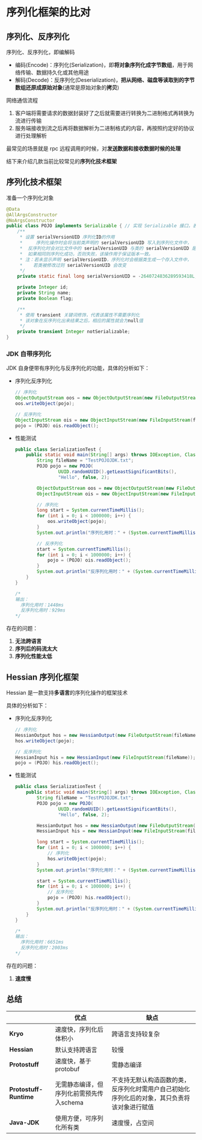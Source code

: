 # 序列化框架的比对

## 序列化、反序列化

序列化、反序列化，即编解码

- 编码(Encode)：序列化(Serialization)，即**将对象序列化成字节数组**，用于网络传输、数据持久化或其他用途
- 解码(Decode)：反序列化(Deserialization)，**把从网络、磁盘等读取到的字节数组还原成原始对象**(通常是原始对象的**拷贝**)

网络通信流程

1. 客户端将需要请求的数据封装好了之后就需要进行转换为二进制格式再转换为流进行传输
2. 服务端接收到流之后再将数据解析为二进制格式的内容，再按照约定好的协议进行处理解析

最常见的场景就是 rpc 远程调用的时候，对**发送数据和接收数据时候的处理**

结下来介绍几款当前比较常见的**序列化技术框架**

## 序列化技术框架

准备一个序列化对象

```java
@Data
@AllArgsConstructor
@NoArgsConstructor
public class POJO implements Serializable { // 实现 Serializable 接口，表示当前类可被序列化
    /**
     * 设置 serialVersionUID 序列化ID的作用
     *     序列化操作时会将当前类声明的 serialVersionUID 写入到序列化文件中，
     *  反序列化时会对比文件中的 serialVersionUID 与类的 serialVersionUID 是否相同，
     *  如果相同则序列化成功，否则失败，该操作用于保证版本一致。
     * 注：若未显示声明 serialVersionUID，序列化时会根据类生成一个存入文件中，
     *    若类被修改过则 serialVersionUID 会改变
     */
    private static final long serialVersionUID = -2640724836289593418L;

    private Integer id;
    private String name;
    private Boolean flag;

    /**
     * 使用 transient 关键词修饰，代表该属性不需要序列化
     * 该对象在反序列化出来结果之后，相应的属性就会为null值
     */
    private transient Integer notSerializable;
}
```

### JDK 自带序列化

JDK 自身便带有序列化与反序列化的功能，具体的分析如下：

- 序列化反序列化

  ```java
  // 序列化
  ObjectOutputStream oos = new ObjectOutputStream(new FileOutputStream(fileName));
  oos.writeObject(pojo);
  
  // 反序列化
  ObjectInputStream ois = new ObjectInputStream(new FileInputStream(fileName));
  pojo = (POJO) ois.readObject();
  ```

- 性能测试

  ```java
  public class SerializationTest {
      public static void main(String[] args) throws IOException, ClassNotFoundException {
          String fileName = "TestPOJOJDK.txt";
          POJO pojo = new POJO(
                  UUID.randomUUID().getLeastSignificantBits(),
                  "Hello", false, 2);
  
          ObjectOutputStream oos = new ObjectOutputStream(new FileOutputStream(fileName));
          ObjectInputStream ois = new ObjectInputStream(new FileInputStream(fileName));
  
          // 序列化
          long start = System.currentTimeMillis();
          for (int i = 0; i < 1000000; i++) {
              oos.writeObject(pojo);
          }
          System.out.println("序列化用时：" + (System.currentTimeMillis() - start) + "ms");
  
          // 反序列化
          start = System.currentTimeMillis();
          for (int i = 0; i < 1000000; i++) {
              pojo = (POJO) ois.readObject();
          }
          System.out.println("反序列化用时：" + (System.currentTimeMillis() - start) + "ms");
      }
  }
  
  /*
  输出：
  	序列化用时：1448ms
  	反序列化用时：929ms
  */
  ```

存在的问题：

1. **无法跨语言**
2. **序列后的码流太大**
3. **序列化性能太低**

## Hessian 序列化框架

Hessian 是一款支持**多语言**的序列化操作的框架技术

具体的分析如下：

- 序列化反序列化

  ```java
  // 序列化
  HessianOutput hos = new HessianOutput(new FileOutputStream(fileName));
  hos.writeObject(pojo);
  
  // 反序列化
  HessianInput his = new HessianInput(new FileInputStream(fileName));
  pojo = (POJO) his.readObject();
  ```

- 性能测试

  ```java
  public class SerializationTest {
      public static void main(String[] args) throws IOException, ClassNotFoundException {
          String fileName = "TestPOJOJDK.txt";
          POJO pojo = new POJO(
                  UUID.randomUUID().getLeastSignificantBits(),
                  "Hello", false, 2);
  
          HessianOutput hos = new HessianOutput(new FileOutputStream(fileName));
          HessianInput his = new HessianInput(new FileInputStream(fileName));
  
          long start = System.currentTimeMillis();
          for (int i = 0; i < 1000000; i++) {
              // 序列化
              hos.writeObject(pojo);
          }
          System.out.println("序列化用时：" + (System.currentTimeMillis() - start) + "ms");
  
          start = System.currentTimeMillis();
          for (int i = 0; i < 1000000; i++) {
              // 反序列化
              pojo = (POJO) his.readObject();
          }
          System.out.println("反序列化用时：" + (System.currentTimeMillis() - start) + "ms");
      }
  }
  
  /*
  输出：
    序列化用时：6651ms
    反序列化用时：2003ms
  */
  ```

存在的问题：

1. **速度慢**



## 总结

|                        | **优点**                                 | **缺点**                                                     |
| ---------------------- | ---------------------------------------- | ------------------------------------------------------------ |
| **Kryo**               | 速度快，序列化后体积小                   | 跨语言支持较复杂                                             |
| **Hessian**            | 默认支持跨语言                           | 较慢                                                         |
| **Protostuff**         | 速度快，基于protobuf                     | 需静态编译                                                   |
| **Protostuff-Runtime** | 无需静态编译，但序列化前需预先传入schema | 不支持无默认构造函数的类，反序列化时需用户自己初始化序列化后的对象，其只负责将该对象进行赋值 |
| **Java-JDK**           | 使用方便，可序列化所有类                 | 速度慢，占空间                                               |

